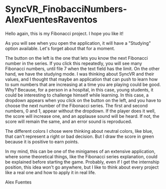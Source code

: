 # SyncVR_FinobacciNumbers-AlexFuentesRaventos

Hello again, this is my Fibonacci project. I hope you like it!


As you will see when you open the application, it will have a "Studying" option available. Let's forget about that for a moment.

The button on the left is the one that lets you know the next Fibonacci number in the series. If you click this repeatedly, you will see many Fibonacci numbers, until
file 7 when the text field has the limit. 
On the other hand, we have the studying mode. I was thinking about SyncVR and their values, and I thought that maybe an application that can push to learn how to sum
numbers that are increasing at a time you are playing could be good. Why? Because, for a person in a hospital, in this case, young students,  it could be interesting to challenge himself while learning.
In this case, a dropdown appears when you click on the button on the left, and you have to choose the next number of the Fibonacci series. The first and second numbers, 0 and 1, appear without the dropdown.
If the player does it well, the score will increase one, and an applause sound will be heard. If not, the score will remain the same, and an error sound is reproduced.


The different colors I chose were thinking about neutral colors, like blue, that can't represent a right or bad decision. But I draw the score in green because it is positive to earn points. 

In my mind, this can be one of the minigames of an extensive application, where some theoretical things, like the Fibonacci series explanation, could be explained before starting the game. 
Probably, even if I get the internship position, this idea won't go anywhere, but I like to think about every project like a real one and how to apply it in real life.

Alex Fuentes